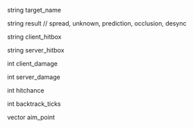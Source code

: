 string target_name

string result      // spread, unknown, prediction, occlusion, desync

string client_hitbox

string server_hitbox

int client_damage

int server_damage

int hitchance

int backtrack_ticks

vector aim_point
